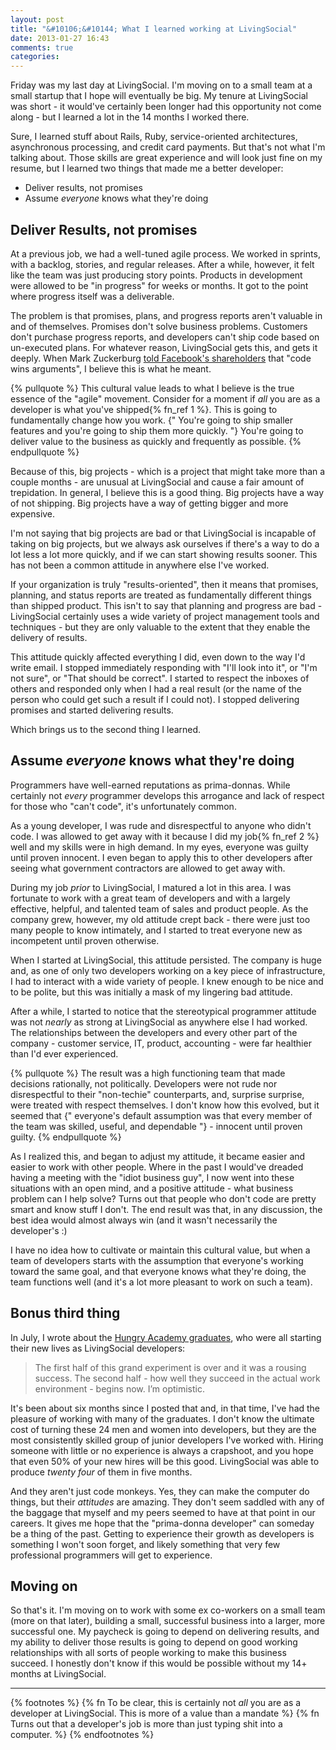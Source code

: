 ```yaml
---
layout: post
title: "&#10106;&#10144; What I learned working at LivingSocial"
date: 2013-01-27 16:43
comments: true
categories: 
---
```


Friday was my last day at LivingSocial.  I'm moving on to a small team at a small startup that I hope will eventually be big.  My tenure at LivingSocial was short - it would've certainly been longer had this opportunity not come along - but I learned a lot in the 14 months I worked there.

Sure, I learned stuff about Rails, Ruby, service-oriented architectures, asynchronous processing, and credit card payments.  But
that's not what I'm talking about.  Those skills are great experience and will look just fine on my resume, but I learned two
things that made me a better developer:

* Deliver results, not promises
* Assume *everyone* knows what they're doing

<!-- more -->

## Deliver Results, not promises

At a previous job, we had a well-tuned agile process.  We worked in sprints, with a backlog, stories, and regular releases.  After a while, however, it felt like the team was just producing story points.  Products in development were allowed to be "in progress" for weeks or months.  It got to the point where progress itself was a deliverable.

The problem is that promises, plans, and progress reports aren't valuable in and of themselves.  Promises don't solve business
problems.  Customers don't purchase progress reports, and developers can't ship code based on un-executed plans.  For whatever
reason, LivingSocial gets this, and gets it deeply.  When Mark Zuckerburg [told Facebook's shareholders][fbletter] that "code wins arguments",
I believe this is what he meant.

{% pullquote %}
This cultural value leads to what I believe is the true essence of the "agile" movement.  Consider for a moment if *all* you are
as a developer is what you've shipped{% fn_ref 1 %}.  This is going to fundamentally change how you work. {" You're going to ship smaller features and you're going to ship them more quickly. "}  You're going to deliver value to the business as quickly and frequently as possible.
{% endpullquote %}

Because of this, big projects - which is a project that might take more than a couple months - are unusual at LivingSocial and cause a fair amount of trepidation.  In general, I believe this is a good thing.  Big projects have a way of not shipping.  Big projects have a way of getting bigger and more expensive.

I'm not saying that big projects are bad or that LivingSocial is incapable of taking on big projects, but we always ask ourselves
if there's a way to do a lot less a lot more quickly, and if we can start showing results sooner.  This has not been a common attitude in anywhere else I've worked.

If your organization is truly "results-oriented", then it means that promises, planning, and status reports are treated as
fundamentally different things than shipped product.  This isn't to say that planning and progress are bad - LivingSocial
certainly uses a wide variety of project management tools and techniques - but they are only valuable to the extent that they
enable the delivery of results.

This attitude quickly affected everything I did, even down to the way I'd write email. I stopped immediately responding with "I'll look into it", or "I'm not sure", or "That should be correct".  I started to respect the inboxes of others and responded only when I had a real result (or the name of the person who could get such a result if I could not).  I stopped delivering promises and started delivering results.

Which brings us to the second thing I learned.

## Assume *everyone* knows what they're doing

Programmers have well-earned reputations as prima-donnas.  While certainly not *every* programmer develops this arrogance and lack of respect for those who "can't code", it's unfortunately common.

As a young developer, I was rude and disrespectful to anyone who didn't code.  I was allowed to get away with it because I did my job{% fn_ref 2 %} well and my skills were in high demand.  In my eyes, everyone was guilty until proven innocent.  I even began to apply this to other developers after seeing what government contractors are allowed to get away with.

During my job *prior* to LivingSocial, I matured a lot in this area.  I was fortunate to work with a great team of developers and with a largely effective, helpful, and talented team of sales and product people.  As the company grew, however, my old attitude crept back - there were just too many people to know intimately, and I started to treat everyone new as incompetent until proven otherwise.

When I started at LivingSocial, this attitude persisted.  The company is huge and, as one of only two developers working on a key
piece of infrastructure, I had to interact with a wide variety of people.  I knew enough to be nice and to be polite, but this
was initially a mask of my lingering bad attitude.

After a while, I started to notice that the stereotypical programmer attitude was not *nearly* as strong at LivingSocial as anywhere else I had worked.  The relationships between the developers and every other part of the company - customer service, IT, product, accounting - were far healthier than I'd ever experienced.

{% pullquote %}
The result was a high functioning team that made decisions rationally, not politically.  Developers were not rude nor disrespectful to their "non-techie" counterparts, and, surprise surprise, were treated with respect themselves.  I don't know how this evolved, but it seemed that {" everyone's default assumption was that every member of the team was skilled, useful, and dependable "} - innocent until proven guilty.
{% endpullquote %}

As I realized this, and began to adjust my attitude, it became easier and easier to work with other people.  Where in the past I would've dreaded having a meeting with the "idiot business guy", I now went into these situations with an open mind, and a positive attitude - what business problem can I help solve?  Turns out that people who don't code are pretty smart and know stuff I don't. The end result was that, in any discussion, the best idea would almost always win (and it wasn't necessarily the developer's :)

I have no idea how to cultivate or maintain this cultural value, but when a team of developers starts with the assumption that
everyone's working toward the same goal, and that everyone knows what they're doing, the team functions well (and it's a lot more
pleasant to work on such a team).

## Bonus third thing

In July, I wrote about the [Hungry Academy graduates][hapost], who were all starting their new lives as LivingSocial developers:

> The first half of this grand experiment is over and it was a rousing success. The second half - how well they succeed in the actual work environment - begins now. I’m optimistic.

It's been about six months since I posted that and, in that time, I've had the pleasure of working with many of the graduates.  I don't know the ultimate cost of turning these 24 men and women into developers, but they are the most consistently skilled group of junior developers I've worked with.  Hiring someone with little or no experience is always a crapshoot, and you hope that even 50% of your new hires will be this good. LivingSocial was able to produce *twenty four* of them in five months.

And they aren't just code monkeys.  Yes, they can make the computer do things, but their *attitudes* are amazing.  They don't seem saddled with
any of the baggage that myself and my peers seemed to have at that point in our careers.  It gives me hope that the "prima-donna
developer" can someday be a thing of the past.  Getting to experience their growth as developers is something I won't soon forget, and likely something that very few professional programmers will get to experience.

## Moving on

So that's it.  I'm moving on to work with some ex co-workers on a small team (more on that later), building a small, successful business into a larger, more successful one.  My paycheck is going to depend on delivering results, and my ability to deliver those results is going to depend on good working relationships with all sorts of people working to make this business succeed.  I honestly don't know if this would be possible without my 14+ months at LivingSocial.

---

{% footnotes %}
  {% fn To be clear, this is certainly not <em>all</em> you are as a developer at LivingSocial.  This is more of a value than a mandate %}
  {% fn Turns out that a developer's job is more than just typing shit into a computer. %}
{% endfootnotes %}

[hapost]: http://www.naildrivin5.com/blog/2012/07/30/hungry-academy-graduates.html
[fbletter]: http://www.ft.com/cms/s/2/a2109a54-4d88-11e1-b96c-00144feabdc0.html#axzz2JHe6EgfY
